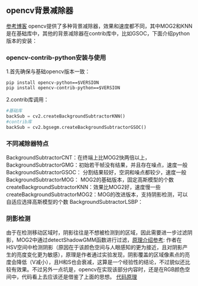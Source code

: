 ## opencv背景减除器
[参考博客](https://blog.csdn.net/weixin_45224869/article/details/107092814)
opencv提供了多种背景减除器，效果和速度都不同，其中MOG2和KNN是在基础库中，其他的背景减除器在contrib库中，比如GSOC，下面介绍python版本的安装：

### opencv-contrib-python安装与使用
1.首先确保与基础opencv版本一致：
```shell
pip install opencv-python==$VERSION
pip install opencv-contrib-python==$VERSION
```
2.contrib库调用：
```python
#基础库
backSub = cv2.createBackgroundSubtractorKNN()
#contrib库
backSub = cv2.bgsegm.createBackgroundSubtractorGSOC()
```

### 不同减除器特点
BackgroundSubtractorCNT：在终端上比MOG2快两倍以上，
BackgroundSubtractorGMG：初始若干帧没有结果，并且存在噪点，速度一般
BackgroundSubtractorGSOC： 分割结果较好，空洞和噪点都较少，速度一般
BackgroundSubtractorMOG： MOG2的基础版本，固定高斯模型的个数
createBackgroundSubtractorKNN：效果比MOG2好，速度慢一些
createBackgroundSubtractorMOG2：MOG的改进版本，支持阴影检测，可以自适应选择高斯模型的个数
BackgroundSubtractorLSBP：

### 阴影检测
由于在检测移动区域时，阴影往往是不想被检测到的区域，因此需要进一步过滤阴影，MOG2中通过detectShadowGMM函数进行过滤，[原理介绍参考](https://blog.csdn.net/m0_37407756/article/details/83118321):
作者在HSV空间中检测阴影（原因在于该颜色空间与人眼感知的更为接近，且对阴影产生的亮度变化更为敏感），原理是作者通过实验发现，阴影覆盖的区域像素点的亮度会降低（V减小），且H和S也会衰减，这算是一个经验性的结论，不过貌似还比较有效果。不过另外一点坑是，opencv在实现该部分内容时，还是在RGB颜色空间中，代码看上去应该还是借鉴了上面的思想。
[代码原理](https://stackoverflow.com/questions/28048187/explain-the-working-of-shadow-detection-code-implemented-in-opencv)

